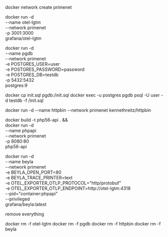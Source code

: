 
docker network create primenet

docker run -d \
  --name otel-lgtm \
  --network primenet \
  -p 3001:3000 \
  grafana/otel-lgtm

docker run -d \
  --name pgdb \
  --network primenet \
  -e POSTGRES_USER=user \
  -e POSTGRES_PASSWORD=password \
  -e POSTGRES_DB=testdb \
  -p 5432:5432 \
  postgres:9


docker cp init.sql pgdb:/init.sql
docker exec -u postgres pgdb psql -U user  -d testdb -f /init.sql

docker run -d --name httpbin --network primenet kennethreitz/httpbin

docker build -t php56-api . && \
docker run -d \
  --name phpapi \
  --network primenet \
  -p 8080:80 \
  php56-api


docker run -d \
  --name beyla \
  --network primenet \
  -e BEYLA_OPEN_PORT=80 \
  -e BEYLA_TRACE_PRINTER=text \
  -e OTEL_EXPORTER_OTLP_PROTOCOL="http/protobuf" \
  -e OTEL_EXPORTER_OTLP_ENDPOINT=http://otel-lgtm:4318 \
  --pid="container:phpapi" \
  --privileged \
  grafana/beyla:latest


remove everything

docker rm -f otel-lgtm
docker rm -f pgdb
docker rm -f httpbin
docker rm -f beyla